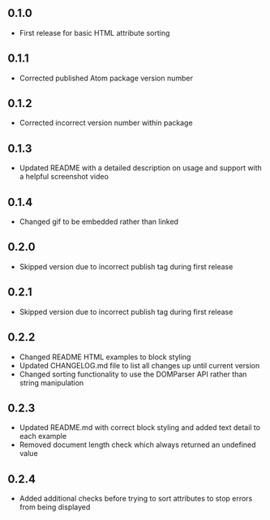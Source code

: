## 0.1.0
* First release for basic HTML attribute sorting

## 0.1.1
* Corrected published Atom package version number

## 0.1.2
* Corrected incorrect version number within package

## 0.1.3
* Updated README with a detailed description on usage and support with a helpful screenshot video

## 0.1.4
* Changed gif to be embedded rather than linked

## 0.2.0
* Skipped version due to incorrect publish tag during first release

## 0.2.1
* Skipped version due to incorrect publish tag during first release

## 0.2.2
* Changed README HTML examples to block styling
* Updated CHANGELOG.md file to list all changes up until current version
* Changed sorting functionality to use the DOMParser API rather than string manipulation

## 0.2.3
* Updated README.md with correct block styling and added text detail to each example
* Removed document length check which always returned an undefined value

## 0.2.4
* Added additional checks before trying to sort attributes to stop errors from being displayed
